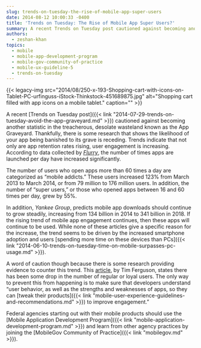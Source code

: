 ```yaml
---
slug: trends-on-tuesday-the-rise-of-mobile-app-super-users
date: 2014-08-12 10:00:33 -0400
title: 'Trends on Tuesday: The Rise of Mobile App Super Users?'
summary: A recent Trends on Tuesday post cautioned against becoming another statistic in the treacherous, desolate wasteland known as the App Graveyard. Thankfully, there is some research that shows the likelihood of your app being banished to its grave is receding. Trends indicate that not only are app retention rates rising, user engagement is increasing. According
authors:
  - zeshan-khan
topics:
  - mobile
  - mobile-app-development-program
  - mobile-gov-community-of-practice
  - mobile-ux-guideline-5
  - trends-on-tuesday
---
```


{{< legacy-img src="2014/08/250-x-193-Shopping-cart-with-icons-on-Tablet-PC-urfinguss-iStock-Thinkstock-451689875.jpg" alt="Shopping cart filled with app icons on a mobile tablet." caption="" >}} 

A recent [Trends on Tuesday post]({{< link "2014-07-29-trends-on-tuesday-avoid-the-app-graveyard.md" >}}) cautioned against becoming another statistic in the treacherous, desolate wasteland known as the App Graveyard. Thankfully, there is some research that shows the likelihood of your app being banished to its grave is receding. Trends indicate that not only are app retention rates rising, user engagement is increasing. According to data collected by [_Flurry_](http://www.flurry.com/blog/flurry-insights/rise-mobile-addict#.U-TPsoBdVUM), the number of times apps are launched per day have increased significantly.

The number of users who open apps more than 60 times a day are categorized as “mobile addicts.” These users increased 123% from March 2013 to March 2014, or from 79 million to 176 million users. In addition, the number of “super users,” or those who opened apps between 16 and 60 times per day, grew by 55%.

In addition, _Yankee Group_, predicts mobile app downloads should continue to grow steadily, increasing from 134 billion in 2014 to 341 billion in 2018. If the rising trend of mobile app engagement continues, then these apps will continue to be used. While none of these articles give a specific reason for the increase, the trend seems to be driven by the increased smartphone adoption and users [spending more time on these devices than PCs]({{< link "2014-06-10-trends-on-tuesday-time-on-mobile-surpasses-pc-usage.md" >}}).

A word of caution though because there is some research providing evidence to counter this trend. This [article](http://www.mobileworldlive.com/app-burnout-growing-loyal-users-decline-localytics), by Tim Ferguson, states there has been some drop in the number of regular or loyal users. The only way to prevent this from happening is to make sure that developers understand “user behavior, as well as the strengths and weaknesses of apps, so they can [tweak their products]({{< link "mobile-user-experience-guidelines-and-recommendations.md" >}}) to improve engagement.”

Federal agencies starting out with their mobile products should use the [Mobile Application Development Program]({{< link "mobile-application-development-program.md" >}}) and learn from other agency practices by joining the [MobileGov Community of Practice]({{< link "mobilegov.md" >}}).